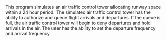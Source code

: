 This program simulates an air traffic control tower allocating runway space within a 24 hour period. The simulated air traffic control tower has the ability to authorize and queue flight arrivals and departures. 
If the queue is full, the air traffic control tower will begin to deny departures and hold arrivals in the air.
The user has the ability to set the departure frequency and arrival frequency.
